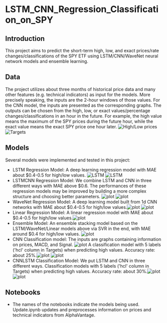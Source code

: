 # LSTM_CNN_Regression_Classification_on_SPY

## Introduction

This project aims to predict the short-term high, low, and exact prices/rate changes/classifications of the SPY ETF using LSTM/CNN/WaveNet neural network models and ensemble learning. 

##  Data

The project utilizes about three months of historical price data and many other features (e.g. technical indicators) as input for the models. More precisely speaking, the inputs are the 2-hour windows of those values. For the CNN model, the inputs are presented as the corresponding graphs. The outputs can be chosen from the high, low, or exact values/percentage changes/classifications in an hour in the future. For example, the high value means the maximum of the SPY prices during the future hour, while the exact value means the exact SPY price one hour later. ![High/Low prices](./data/Screenshots/update1.png "High/Low prices")![Targets](./data/Screenshots/Y.png "Targets")


## Models

Several models were implemented and tested in this project:

- LSTM Regression Model: A deep learning regression model with MAE about $0.4-0.5 for high/low values. ![LSTM](./data/Screenshots/lstm.png "MAE") ![LSTM](./data/Screenshots/lstm_pic.png "Predictions")
- LSTMCNN Regression Model: We combine LSTM and CNN in three different ways with MAE above $0.6. The performances of these regression models may be improved by building a more complex structure and choosing better parameters. ![plot](./data/Screenshots/cnnlstm.png "MAE") ![plot](./data/Screenshots/cnnlstm_pic.png "Predictions")
- WaveNet Regression Model: A deep learning model built from 1d CNN networks with MAE about $0.4-0.5 for high/low values.![plot](./data/Screenshots/wavenet.png "MAE") ![plot](./data/Screenshots/wavenet_pic.png "Predictions")
- Linear Regression Model: A linear regression model with MAE about $0.4-0.5 for high/low values.![plot](./data/Screenshots/linear_pic.png "Predictions")
- Ensemble Model: An ensemble stacking model based on the LSTM/WaveNet/Linear models above via SVR in the end, with MAE around $0.4 for high/low values. ![plot](./data/Screenshots/ensemble_pic.png "Predictions")
- CNN Classification model: The inputs are graphs containing information on prices, MACD, and Signal. ![plot](./data/Screenshots/cnn_batch.png "Batch") A classification model with 5 labels ('hcl' column in Targets) when predicting high values. Accuracy rate: about 25%.![plot](./data/Screenshots/cnn_cls_tr.png "Train") ![plot](./data/Screenshots/cnn_cls_te.png "Test")
- CNNLSTM Classification Model: We put LSTM and CNN in three different ways. Classification models with 5 labels ('hcl' column in Targets) when predicting high values. Accuracy rate: about 30%.![plot](./data/Screenshots/cnnlstm_cls_tr.png "Train") ![plot](./data/Screenshots/cnnlstm_cls_te.png "Test")

## Notebooks

- The names of the notebooks indicate the models being used. Update.ipynb updates and preprocesses information on prices and technical indicators from AlphaVantage.
